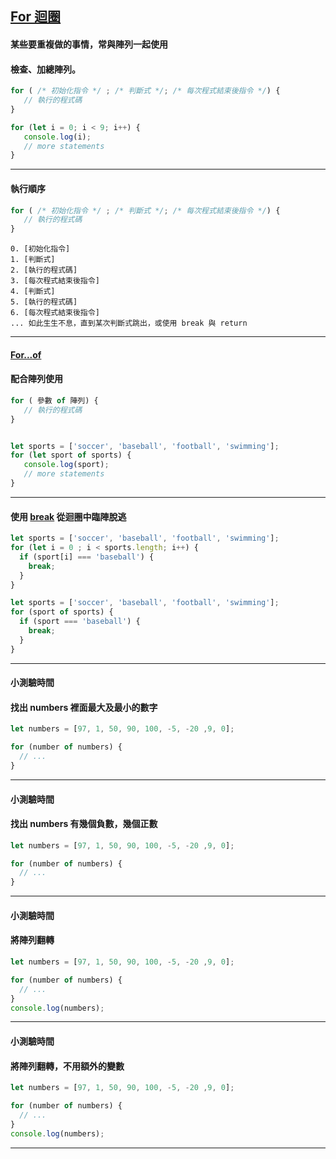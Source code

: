 ## [For 迴圈](https://developer.mozilla.org/en-US/docs/Web/JavaScript/Reference/Statements/for)
#### 某些要重複做的事情，常與陣列一起使用
#### 檢查、加總陣列。

```javascript
for ( /* 初始化指令 */ ; /* 判斷式 */; /* 每次程式結束後指令 */) {
   // 執行的程式碼
}
```

```javascript
for (let i = 0; i < 9; i++) {
   console.log(i);
   // more statements
}
```

---

#### 執行順序

```javascript
for ( /* 初始化指令 */ ; /* 判斷式 */; /* 每次程式結束後指令 */) {
   // 執行的程式碼
}
```
```
0. [初始化指令]
1. [判斷式]
2. [執行的程式碼]
3. [每次程式結束後指令]
4. [判斷式]
5. [執行的程式碼]
6. [每次程式結束後指令]
... 如此生生不息，直到某次判斷式跳出，或使用 break 與 return

```

---


#### [For...of](https://developer.mozilla.org/en-US/docs/Web/JavaScript/Reference/Statements/for...of)
#### 配合陣列使用

```javascript
for ( 參數 of 陣列) {
   // 執行的程式碼
}
```

```javascript

let sports = ['soccer', 'baseball', 'football', 'swimming'];
for (let sport of sports) {
   console.log(sport);
   // more statements
}
```

---

#### 使用 [break](https://developer.mozilla.org/en-US/docs/Web/JavaScript/Reference/Statements/break) 從迴圈中臨陣脫逃

```javascript
let sports = ['soccer', 'baseball', 'football', 'swimming'];
for (let i = 0 ; i < sports.length; i++) {
  if (sport[i] === 'baseball') {
    break;
  }
}
```

```javascript
let sports = ['soccer', 'baseball', 'football', 'swimming'];
for (sport of sports) {
  if (sport === 'baseball') {
    break;
  }
}
```

---

#### 小測驗時間
#### 找出 numbers 裡面最大及最小的數字
```javascript
let numbers = [97, 1, 50, 90, 100, -5, -20 ,9, 0];

for (number of numbers) {
  // ...
}
```

---

#### 小測驗時間
#### 找出 numbers 有幾個負數，幾個正數
```javascript
let numbers = [97, 1, 50, 90, 100, -5, -20 ,9, 0];

for (number of numbers) {
  // ...
}
```

---

#### 小測驗時間
#### 將陣列翻轉
```javascript
let numbers = [97, 1, 50, 90, 100, -5, -20 ,9, 0];

for (number of numbers) {
  // ...
}
console.log(numbers);
```

---

#### 小測驗時間
#### 將陣列翻轉，不用額外的變數
```javascript
let numbers = [97, 1, 50, 90, 100, -5, -20 ,9, 0];

for (number of numbers) {
  // ...
}
console.log(numbers);
```

---
